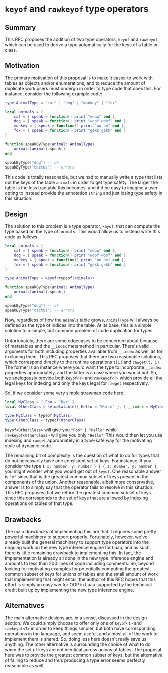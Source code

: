 # `keyof` and `rawkeyof` type operators

## Summary

This RFC proposes the addition of two type operators, `keyof` and `rawkeyof`,
which can be used to derive a type automatically for the keys of a table or
class.

## Motivation

The primary motivation of this proposal is to make it easier to work with tables
as objects and/or enumerations, and to reduce the amount of duplicate work users
must undergo in order to type code that does this. For instance, consider the
following example code:

```lua
type AnimalType = "cat" | "dog" | "monkey" | "fox"

local animals = {
    cat = { speak = function() print "meow" end },
    dog = { speak = function() print "woof woof" end },
    monkey = { speak = function() print "oo oo" end },
    fox = { speak = function() print "gekk gekk" end }
}

function speakByType(animal: AnimalType)
    animals[animal].speak()
end

speakByType("dog") -- ok
speakByType("cactus") -- errors
```

This code is totally reasonable, but we had to manually write a type that lists
out the keys of the table `animals` in order to get type safety. The larger the
table is the less tractable this becomes, and it'd be easy to imagine a user
opting to instead provide the annotation `string` and just losing type safety in
this situation.

## Design

The solution to this problem is a type operator, `keyof`, that can compute the
type based on the type of `animals`. This would allow us to instead write this
code as follows:

```lua
local animals = {
    cat = { speak = function() print "meow" end },
    dog = { speak = function() print "woof woof" end },
    monkey = { speak = function() print "oo oo" end },
    fox = { speak = function() print "gekk gekk" end }
}

type AnimalType = keyof<typeof(animals)>

function speakByType(animal: AnimalType)
    animals[animal].speak()
end

speakByType("dog") -- ok
speakByType("cactus") -- errors
```

Now, regardless of how the `animals` table grows, `AnimalType` will always be
defined as the type of indices into the table. At its base, this is a simple
solution to a simple, but common problem of code duplication for types.

Unfortunately, there are some edgecases to be concerned about because of
metatables and the `__index` metamethod in particular. There's valid arguments
for both including properties available from `__index` as well as for excluding
them. This RFC proposes that there are two reasonable solutions, which
correspond directly to the runtime operations `t[i]` and `rawget(t, i)`. The
former is an instance where you'd want the type to incorporate `__index`
properties appropriately, and the latter is a case where you would not. So, we
analogously provide both `keyof<T>` and `rawkeyof<T>` which provide all the
legal keys for indexing and only the keys legal for `rawget` respectively.

So, if we consider some very simple strawman code here:

```lua
local MyClass = { Foo = "Bar" }
local OtherClass = setmetatable({ Hello = "World" }, { __index = MyClass })

type MyClass = typeof(MyClass)
type OtherClass = typeof(OtherClass)
```

`keyof<OtherClass>` will give you `"Foo" | "Hello"` while `rawkeyof<OtherClass>`
will give you only `"Hello"`. This would then let you use indexing and `rawget`
appropriately in a type-safe way for the motivating style of dynamic code.

The remaining bit of complexity is the question of what to do for types that do
not necessarily have one consistent set of keys. For instance, if you consider
the type `{ x: number, y: number } | { a: number, y: number }`, you might wonder
what you would get out of `keyof`. One reasonable answer is `"y"` since that is
the greatest common subset of keys present in the components of the union.
Another reasonable, albeit more conservative, answer is to simply say that the
operator fails to resolve in this situation. This RFC proposes that we return
the greatest common subset of keys since this corresponds to the set of keys
that are allowed by indexing operations on tables of that type.

## Drawbacks

The main drawbacks of implementing this are that it requires some pretty
powerful machinery to support properly. Fortunately, however, we've already
built the general machinery to support type operators into the ongoing work on
the new type inference engine for Luau, and as such, there is little remaining
drawback to implementing this. In fact, the implementation is already all done
in the new type inference engine and amounts to less than 200 lines of code
including comments. So, beyond looking for motivating examples for potentially
computing the greatest common subset of keys for unions of tables and the small
amount of work that implementing that might entail, the author of this RFC hopes
that this effort is simply an easy win for OOP in Luau supported by the
technical credit built up by implementing the new type inference engine.

## Alternatives

The main alternative designs are, in a sense, discussed in the design section.
We could simply choose to offer only one of `keyof<T>` and `rawkeyof<T>` in
order to keep things simpler, but both have corresponding operations in the
language, and seem useful, and almost all of the work to implement them is
shared. So, doing less here doesn't really save us anything. The other
alternative is surrounding the choice of what to do when the set of keys are not
identical across unions of tables. The proposal here was to provide the greatest
common subset of keys, but the alternative of failing to reduce and thus
producing a type error seems perfectly reasonable as well.
